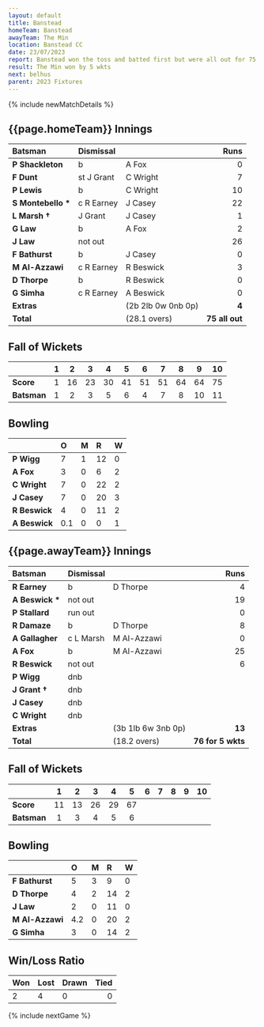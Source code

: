 ```yaml
---
layout: default
title: Banstead
homeTeam: Banstead
awayTeam: The Min
location: Banstead CC
date: 23/07/2023
report: Banstead won the toss and batted first but were all out for 75 in 28.1 overs. The Min replied with 76 for 5 wkts in 18.2 overs. 
result: The Min won by 5 wkts
next: belhus
parent: 2023 Fixtures
---
```


{% include newMatchDetails %}


## {{page.homeTeam}} Innings

| Batsman | Dismissal | | Runs |
|:---|:---|---|---:|
| **P Shackleton** | b | A Fox | 0 |
| **F Dunt** |  st J Grant | C Wright | 7 |
| **P Lewis** | b | C Wright | 10 |
| **S Montebello &#42;** | c R Earney | J Casey | 22 |
| **L Marsh &#8224;** | J Grant | J Casey | 1 |
| **G Law** | b | A Fox | 2 |
| **J Law** | not out |  | 26 |
| **F Bathurst** | b | J Casey | 0 |
| **M Al-Azzawi** | c R Earney | R Beswick | 3 |
| **D Thorpe** | b | R Beswick | 0 |
| **G Simha** | c R Earney | A Beswick | 0 |
| **Extras** | | (2b 2lb 0w 0nb 0p) | **4** |
| **Total** | | (28.1 overs) | **75 all out** |

## Fall of Wickets

| | 1 | 2 | 3 | 4 | 5 | 6 | 7 | 8 | 9 | 10 |
|---|:---:|:---:|:---:|:---:|:---:|:---:|:---:|:---:|:---:|:---:|
| **Score** | 1 | 16 | 23 | 30 | 41 | 51 | 51 | 64 | 64 | 75 | 
| **Batsman** | 1  | 2  | 3  | 5  | 6 |  4 | 7 |  8 | 10 | 11 | 

## Bowling

| | O | M | R | W |
|---|:---|:---|:---|:---|
| **P Wigg** | 7 | 1 | 12 | 0 |
| **A Fox** | 3 | 0 | 6 | 2 |
| **C Wright** | 7 | 0 | 22 | 2 |
| **J Casey** | 7 | 0 | 20 | 3 |
| **R Beswick** | 4 | 0 | 11 | 2 |
| **A Beswick** | 0.1 | 0 | 0 | 1 |

## {{page.awayTeam}} Innings

| Batsman | Dismissal | | Runs |
|:---|:---|---|---:|
| **R Earney** | b | D Thorpe | 4 |
| **A Beswick &#42;** | not out |  | 19 |
| **P Stallard** | run out |  | 0 |
| **R Damaze** | b | D Thorpe | 8 |
| **A Gallagher** | c L Marsh | M Al-Azzawi | 0 |
| **A Fox** | b | M Al-Azzawi | 25 |
| **R Beswick** | not out |  | 6 |
| **P Wigg** | dnb |  |  | |
| **J Grant &#8224;** | dnb |  |  | |
| **J Casey** | dnb |  |  | |
| **C Wright** | dnb |  |  | |
| **Extras** | | (3b 1lb 6w 3nb 0p) | **13** |
| **Total** | | (18.2 overs) | **76 for 5 wkts** |

## Fall of Wickets

| | 1 | 2 | 3 | 4 | 5 | 6 | 7 | 8 | 9 | 10 |
|---|:---:|:---:|:---:|:---:|:---:|:---:|:---:|:---:|:---:|:---:|
| **Score** | 11 | 13 | 26 | 29 | 67 |  |  |  |  |  |
| **Batsman** | 1 | 3 | 4 | 5 | 6 |  |  |  |  |  | 

## Bowling

| | O | M | R | W |
|---|:---|:---|:---|:---|
| **F Bathurst** | 5 | 3 | 9 | 0 |
| **D Thorpe** | 4 | 2 | 14 | 2 |
| **J Law** | 2 | 0 | 11 | 0 |
| **M Al-Azzawi** | 4.2 | 0 | 20 | 2 |
| **G Simha** | 3 | 0 | 14 | 2 |

## Win/Loss Ratio

| Won | Lost | Drawn | Tied |
|:---|:---|:---|---:|
| 2 | 4 | 0 | 0 |

{% include nextGame %}